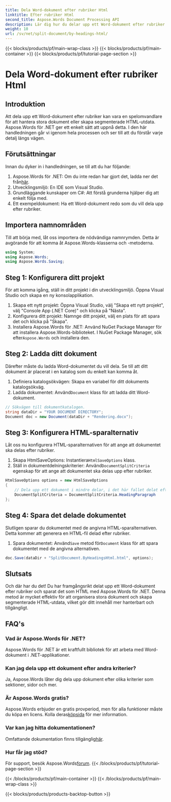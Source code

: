 ```yaml
---
title: Dela Word-dokument efter rubriker Html
linktitle: Efter rubriker Html
second_title: Aspose.Words Document Processing API
description: Lär dig hur du delar upp ett Word-dokument efter rubriker till HTML med Aspose.Words för .NET. Följ vår detaljerade, steg-för-steg-guide.
weight: 10
url: /sv/net/split-document/by-headings-html/
---
```


{{< blocks/products/pf/main-wrap-class >}}
{{< blocks/products/pf/main-container >}}
{{< blocks/products/pf/tutorial-page-section >}}

# Dela Word-dokument efter rubriker Html

## Introduktion

Att dela upp ett Word-dokument efter rubriker kan vara en spelomvandlare för att hantera stora dokument eller skapa segmenterade HTML-utdata. Aspose.Words för .NET ger ett enkelt sätt att uppnå detta. I den här handledningen går vi igenom hela processen och ser till att du förstår varje detalj längs vägen.

## Förutsättningar

Innan du dyker in i handledningen, se till att du har följande:

1. Aspose.Words för .NET: Om du inte redan har gjort det, ladda ner det från[här](https://releases.aspose.com/words/net/).
2. Utvecklingsmiljö: En IDE som Visual Studio.
3. Grundläggande kunskaper om C#: Att förstå grunderna hjälper dig att enkelt följa med.
4. Ett exempeldokument: Ha ett Word-dokument redo som du vill dela upp efter rubriker.

## Importera namnområden

Till att börja med, låt oss importera de nödvändiga namnrymden. Detta är avgörande för att komma åt Aspose.Words-klasserna och -metoderna.

```csharp
using System;
using Aspose.Words;
using Aspose.Words.Saving;
```

## Steg 1: Konfigurera ditt projekt

För att komma igång, ställ in ditt projekt i din utvecklingsmiljö. Öppna Visual Studio och skapa en ny konsolapplikation.

1. Skapa ett nytt projekt: Öppna Visual Studio, välj "Skapa ett nytt projekt", välj "Console App (.NET Core)" och klicka på "Nästa".
2. Konfigurera ditt projekt: Namnge ditt projekt, välj en plats för att spara det och klicka på "Skapa".
3.  Installera Aspose.Words för .NET: Använd NuGet Package Manager för att installera Aspose.Words-biblioteket. I NuGet Package Manager, sök efter`Aspose.Words` och installera den.

## Steg 2: Ladda ditt dokument

Därefter måste du ladda Word-dokumentet du vill dela. Se till att ditt dokument är placerat i en katalog som du enkelt kan komma åt.

1. Definiera katalogsökvägen: Skapa en variabel för ditt dokuments katalogsökväg.
2.  Ladda dokumentet: Använd`Document` klass för att ladda ditt Word-dokument.

```csharp
// Sökvägen till dokumentkatalogen.
string dataDir = "YOUR DOCUMENT DIRECTORY";
Document doc = new Document(dataDir + "Rendering.docx");
```

## Steg 3: Konfigurera HTML-sparalternativ

Låt oss nu konfigurera HTML-sparalternativen för att ange att dokumentet ska delas efter rubriker.

1.  Skapa HtmlSaveOptions: Instantiera`HtmlSaveOptions` klass.
2.  Ställ in dokumentdelningskriterier: Använd`DocumentSplitCriteria` egenskap för att ange att dokumentet ska delas upp efter rubriker.

```csharp
HtmlSaveOptions options = new HtmlSaveOptions
{
    // Dela upp ett dokument i mindre delar, i det här fallet delat efter rubrik.
    DocumentSplitCriteria = DocumentSplitCriteria.HeadingParagraph
};
```

## Steg 4: Spara det delade dokumentet

Slutligen sparar du dokumentet med de angivna HTML-sparalternativen. Detta kommer att generera en HTML-fil delad efter rubriker.

1.  Spara dokumentet: Använd`Save` metod för`Document` klass för att spara dokumentet med de angivna alternativen.

```csharp
doc.Save(dataDir + "SplitDocument.ByHeadingsHtml.html", options);
```

## Slutsats

Och där har du det! Du har framgångsrikt delat upp ett Word-dokument efter rubriker och sparat det som HTML med Aspose.Words för .NET. Denna metod är mycket effektiv för att organisera stora dokument och skapa segmenterade HTML-utdata, vilket gör ditt innehåll mer hanterbart och tillgängligt.

## FAQ's

### Vad är Aspose.Words för .NET?
Aspose.Words för .NET är ett kraftfullt bibliotek för att arbeta med Word-dokument i .NET-applikationer.

### Kan jag dela upp ett dokument efter andra kriterier?
Ja, Aspose.Words låter dig dela upp dokument efter olika kriterier som sektioner, sidor och mer.

### Är Aspose.Words gratis?
 Aspose.Words erbjuder en gratis provperiod, men för alla funktioner måste du köpa en licens. Kolla deras[köpsida](https://purchase.aspose.com/buy) för mer information.

### Var kan jag hitta dokumentationen?
 Omfattande dokumentation finns tillgänglig[här](https://reference.aspose.com/words/net/).

### Hur får jag stöd?
 För support, besök Aspose.Words[forum](https://forum.aspose.com/c/words/8).
{{< /blocks/products/pf/tutorial-page-section >}}

{{< /blocks/products/pf/main-container >}}
{{< /blocks/products/pf/main-wrap-class >}}

{{< blocks/products/products-backtop-button >}}
